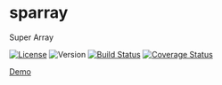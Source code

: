 # sparray
Super Array

[![License](https://img.shields.io/badge/License-Apache%202.0-blue.svg)](https://opensource.org/licenses/Apache-2.0)
![Version](https://img.shields.io/github/v/tag/pcandido/sparray?label=version)
[![Build Status](https://travis-ci.org/pcandido/sparray.svg?branch=master)](https://travis-ci.org/pcandido/sparray)
[![Coverage Status](https://coveralls.io/repos/github/pcandido/sparray/badge.svg?branch=master)](https://coveralls.io/github/pcandido/sparray?branch=master)


[Demo](https://pcandido.github.io/sparray/)
